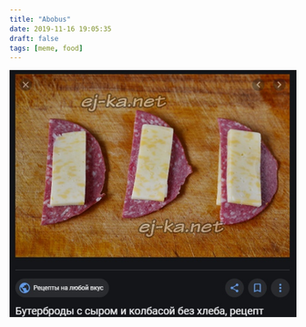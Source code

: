 ```yaml
---
title: "Abobus"
date: 2019-11-16 19:05:35
draft: false
tags: [meme, food]
---
```


![](/img/vk/PYToX6FyxdI.jpg)
